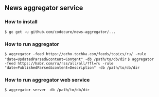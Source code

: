 ## News aggregator service

### How to install
`$ go get -u github.com/codecure/news-aggregator/...`

### How to run aggregator
`$ aggregator -feed https://echo.tochka.com/feeds/topics/ru/ -rule "date=UpdatedParsed&content=Content" -db /path/to/db/dir`
`$ aggregator -feed https://habr.com/ru/rss/all/all/?fl=ru -rule "date=PublishedParsed&content=Description" -db /path/to/db/dir`

### How to run aggregator web service
`$ aggregator-server -db /path/to/db/dir`
